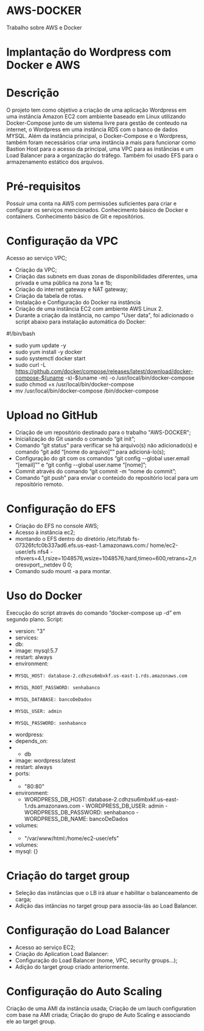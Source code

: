 # AWS-DOCKER
Trabalho sobre AWS e Docker
# Implantação do Wordpress com Docker e AWS
# Descrição
O projeto tem como objetivo a criação de uma aplicação Wordpress em uma instância Amazon EC2 com ambiente baseado em Linux utilizando Docker-Compose junto de um sistema livre para gestão de conteudo na internet, o Wordpress em uma instância RDS com o banco de dados MYSQL. Além da instância principal, o Docker-Compose e o Wordpress, também foram necessários criar uma instância a mais para funcionar como Bastion Host para o acesso da principal, uma VPC para as instâncias e um Load Balancer para a organização do tráfego. Também foi usado EFS para o armazenamento estático dos arquivos.
# Pré-requisitos
Possuir uma conta na AWS com permissões suficientes para criar e configurar os serviços mencionados.
Conhecimento básico de Docker e containers.
Conhecimento básico de Git e repositórios.

# Configuração da VPC
Acesso ao serviço VPC;
- Criação da VPC;
- Criação das subnets em duas zonas de disponibilidades diferentes, uma privada e uma pública na zona 1a e 1b;
- Criação do internet gateway e NAT gateway;
- Criação da tabela de rotas.
- Instalação e Configuração do Docker na instância
- Criação de uma instância EC2 com ambiente AWS Linux 2.
- Durante a criação da instância, no campo "User data", foi adicionado o script abaixo para instalação automática do Docker:

#!/bin/bash
- sudo yum update -y
- sudo yum install -y docker
- sudo systemctl  docker start
- sudo curl -L https://github.com/docker/compose/releases/latest/download/docker-compose-$(uname -s)-$(uname -m) -o /usr/local/bin/docker-compose
- sudo chmod +x /usr/local/bin/docker-compose
- mv /usr/local/bin/docker-compose /bin/docker-compose

# Upload no GitHub
- Criação de um repositório destinado para o trabalho "AWS-DOCKER";
- Inicialização do Git usando o comando “git init”;
- Comando “git status” para verificar se há arquivo(s) não adicionado(s) e comando “git add “[nome do arquivo]”” para adicioná-lo(s);
- Configuração do git com os comandos “git config --global user.email “[email]”” e “git config --global user.name “[nome]”;
- Commit através do comando “git commit -m “nome do commit”;
- Comando "git push" para enviar o conteúdo do repositório local para um repositório remoto.
# Configuração do EFS
- Criação do EFS  no console AWS;
- Acesso à instância ec2;
- montando o EFS dentro do diretório /etc/fstab fs-07326fcfc0b337ad6.efs.us-east-1.amazonaws.com:/ home/ec2-user/efs nfs4 - nfsvers=4.1,rsize=1048576,wsize=1048576,hard,timeo=600,retrans=2,noresvport,_netdev 0 0;
- Comando sudo mount -a para montar.

# Uso do Docker
Execução do script através do comando “docker-compose up -d” em segundo plano.
Script:

- version: "3"
- services:
-  db:
-   image: mysql:5.7
-   restart: always
-   environment:
-     MYSQL_HOST: database-2.cdhzsu6mbxkf.us-east-1.rds.amazonaws.com
-     MYSQL_ROOT_PASSWORD: senhabanco
-     MYSQL_DATABASE: bancoDeDados
-     MYSQL_USER: admin
-     MYSQL_PASSWORD: senhabanco
 - wordpress:
  -  depends_on:
  -    - db
  -  image: wordpress:latest
  - restart: always
  -  ports:
   -   - "80:80"
   - environment:
     - WORDPRESS_DB_HOST: database-2.cdhzsu6mbxkf.us-east-1.rds.amazonaws.com
    - WORDPRESS_DB_USER: admin
    - WORDPRESS_DB_PASSWORD: senhabanco
    -  WORDPRESS_DB_NAME: bancoDeDados
   - volumes:
  -    - "/var/www/html:/home/ec2-user/efs"
- volumes:
-  mysql: {}


# Criação do target group
- Seleção das instâncias que o LB irá atuar e habilitar o balanceamento de carga;
- Adição das intâncias no target group para associa-lás ao Load Balancer.

# Configuração do Load Balancer
- Acesso ao serviço EC2;
- Criação do Aplication Load Balancer:
- Configuração do Load Balancer (nome, VPC, security groups...);
- Adição do target group criado anteriormente.


# Configuração do Auto Scaling
Criação de uma AMI da instância usada;
Criação de um lauch configuration com base na AMI criada;
Criação do grupo de Auto Scaling e associando ele ao target group.
